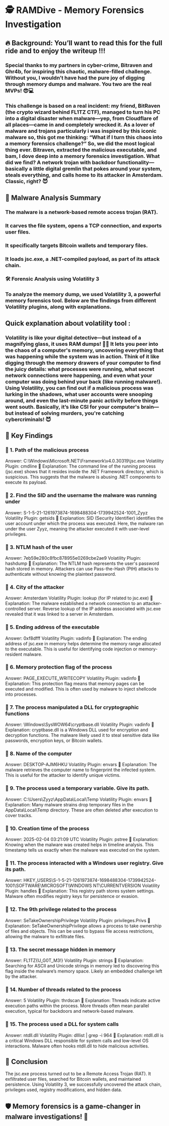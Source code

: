 # 🕵️ RAMDive - Memory Forensics Investigation
## 🔥 Background: You’ll want to read this for the full ride and to enjoy the writeup !!!

### Special thanks to my partners in cyber-crime, Bitraven and Ghr4b, for inspiring this chaotic, malware-filled challenge. Without you, I wouldn’t have had the pure joy of digging through memory dumps and malware. You two are the real MVPs! 😎💻

### This challenge is based on a real incident: my friend, BitRaven (the crypto wizard behind FL1TZ CTF), managed to turn his PC into a digital disaster when malware—yep, from Cloudflare of all places—came in and completely wrecked it. As a lover of malware and trojans particularly i was inspired by this iconic malware so, this got me thinking: “What if I turn this chaos into a memory forensics challenge?” So, we did the most logical thing ever. Bitraven, extracted the malicious executable, and bam, I dove deep into a memory forensics investigation. What did we find? A network trojan with backdoor functionality—basically a little digital gremlin that pokes around your system, steals everything, and calls home to its attacker in Amsterdam. Classic, right? 😈

## 🚨 Malware Analysis Summary
### The malware is a network-based remote access trojan (RAT).
### It carves the file system, opens a TCP connection, and exports user files.
### It specifically targets Bitcoin wallets and temporary files.
### It loads jsc.exe, a .NET-compiled payload, as part of its attack chain.
### 🛠 Forensic Analysis using Volatility 3
### To analyze the memory dump, we used Volatility 3, a powerful memory forensics tool. Below are the findings from different Volatility plugins, along with explanations.

## Quick explanation about volatility tool :
### Volatility is like your digital detective—but instead of a magnifying glass, it uses RAM dumps! 🕵️‍♂️ It lets you peer into the chaos of a computer's memory, uncovering everything that was happening while the system was in action. Think of it like digging through the memory drawers of your computer to find the juicy details: what processes were running, what secret network connections were happening, and even what your computer was doing behind your back (like running malware!). Using Volatility, you can find out if a malicious process was lurking in the shadows, what user accounts were snooping around, and even the last-minute panic activity before things went south. Basically, it’s like CSI for your computer's brain—but instead of solving murders, you're catching cybercriminals! 😈

## 📌 Key Findings
### 🔹 1. Path of the malicious process
Answer: C:\Windows\Microsoft.NET\Framework\v4.0.30319\jsc.exe
Volatility Plugin: cmdline
📝 Explanation:
The command line of the running process (jsc.exe) shows that it resides inside the .NET Framework directory, which is suspicious.
This suggests that the malware is abusing .NET components to execute its payload.

### 🔹 2. Find the SID and the username the malware was running under
Answer: S-1-5-21-1261973874-1698488304-1739942524-1001_Zyyz
Volatility Plugin: getsids
📝 Explanation:
SID (Security Identifier) identifies the user account under which the process was executed.
Here, the malware ran under the user Zyyz, meaning the attacker executed it with user-level privileges.

### 🔹 3. NTLM hash of the user
Answer: 7eb59e280c8fbc878955e0269cbe2ae9
Volatility Plugin: hashdump
📝 Explanation:
The NTLM hash represents the user's password hash stored in memory.
Attackers can use Pass-the-Hash (PtH) attacks to authenticate without knowing the plaintext password.

### 🔹 4. City of the attacker
Answer: Amsterdam
Volatility Plugin: lookup (for IP related to jsc.exe)
📝 Explanation:
The malware established a network connection to an attacker-controlled server.
Reverse lookup of the IP address associated with jsc.exe revealed that it was linked to a server in Amsterdam.

### 🔹 5. Ending address of the executable
Answer: 0xf8dfff
Volatility Plugin: vadinfo
📝 Explanation:
The ending address of jsc.exe in memory helps determine the memory range allocated to the executable.
This is useful for identifying code injection or memory-resident malware.

### 🔹 6. Memory protection flag of the process
Answer: PAGE_EXECUTE_WRITECOPY
Volatility Plugin: vadinfo
📝 Explanation:
This protection flag means that memory pages can be executed and modified.
This is often used by malware to inject shellcode into processes.

### 🔹 7. The process manipulated a DLL for cryptographic functions
Answer: \Windows\SysWOW64\cryptbase.dll
Volatility Plugin: vadinfo
📝 Explanation:
cryptbase.dll is a Windows DLL used for encryption and decryption functions.
The malware likely used it to steal sensitive data like passwords, encryption keys, or Bitcoin wallets.

### 🔹 8. Name of the computer
Answer: DESKTOP-AJM6HKU
Volatility Plugin: envars
📝 Explanation:
The malware retrieves the computer name to fingerprint the infected system.
This is useful for the attacker to identify unique victims.

### 🔹 9. The process used a temporary variable. Give its path.
Answer: C:\Users\Zyyz\AppData\Local\Temp
Volatility Plugin: envars
📝 Explanation:
Many malware strains drop temporary files in the AppData\Local\Temp directory.
These are often deleted after execution to cover tracks.

### 🔹 10. Creation time of the process
Answer: 2025-02-04 03:21:09 UTC
Volatility Plugin: pstree
📝 Explanation:
Knowing when the malware was created helps in timeline analysis.
This timestamp tells us exactly when the malware was executed on the system.

### 🔹 11. The process interacted with a Windows user registry. Give its path.
Answer:
HKEY_USERS\S-1-5-21-1261973874-1698488304-1739942524-1001\SOFTWARE\MICROSOFT\WINDOWS NT\CURRENTVERSION
Volatility Plugin: handles
📝 Explanation:
This registry path stores system settings.
Malware often modifies registry keys for persistence or evasion.

### 🔹 12. The 9th privilege related to the process
Answer: SeTakeOwnershipPrivilege
Volatility Plugin: privileges.Privs
📝 Explanation:
SeTakeOwnershipPrivilege allows a process to take ownership of files and objects.
This can be used to bypass file access restrictions, allowing the malware to exfiltrate files.

### 🔹 13. The secret message hidden in memory
Answer: FL1TZ{U_G0T_M3!}
Volatility Plugin: strings
📝 Explanation:
Searching for ASCII and Unicode strings in memory led to discovering this flag inside the malware’s memory space.
Likely an embedded challenge left by the attacker.

### 🔹 14. Number of threads related to the process
Answer: 5
Volatility Plugin: thrdscan
📝 Explanation:
Threads indicate active execution paths within the process.
More threads often mean parallel execution, typical for backdoors and network-based malware.

### 🔹 15. The process used a DLL for system calls
Answer: ntdll.dll
Volatility Plugin: dlllist | grep -i 964
📝 Explanation:
ntdll.dll is a critical Windows DLL responsible for system calls and low-level OS interactions.
Malware often hooks ntdll.dll to hide malicious activities.

## 🎯 Conclusion
The jsc.exe process turned out to be a Remote Access Trojan (RAT).
It exfiltrated user files, searched for Bitcoin wallets, and maintained persistence.
Using Volatility 3, we successfully uncovered the attack chain, privileges used, registry modifications, and hidden data.
## 🛡️ Memory forensics is a game-changer in malware investigations! 🚀

